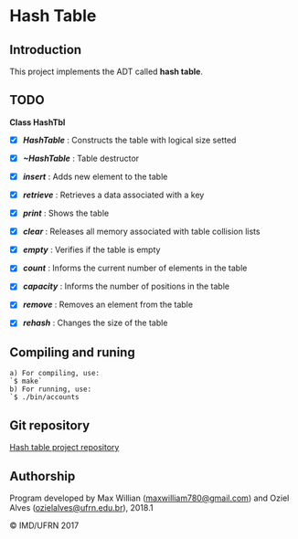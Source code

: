 # Hash Table

## Introduction

This project implements the ADT called **hash table**.

## TODO

**Class HashTbl**  

- [x] _**HashTable**_ : Constructs the table with logical size setted
- [x] _**~HashTable**_ : Table destructor
- [x] _**insert**_ : Adds new element to the table
- [x] _**retrieve**_ : Retrieves a data associated with a key
- [x] _**print**_ : Shows the table
- [x] _**clear**_ : Releases all memory associated with table collision lists 
- [x] _**empty**_ : Verifies if the table is empty
- [x] _**count**_ : Informs the current number of elements in the table
- [x] _**capacity**_ : Informs the number of positions in the table
- [x] _**remove**_ : Removes an element from the table
- [x] _**rehash**_ : Changes the size of the table


	
## Compiling and runing
	a) For compiling, use:
	`$ make`
	b) For running, use:
	`$ ./bin/accounts


## Git repository
[Hash table project repository](https://github.com/maxwillf/Hash-Table)


## Authorship

Program developed by Max Willian (maxwilliam780@gmail.com) and Oziel Alves (ozielalves@ufrn.edu.br), 2018.1

&copy; IMD/UFRN 2017
